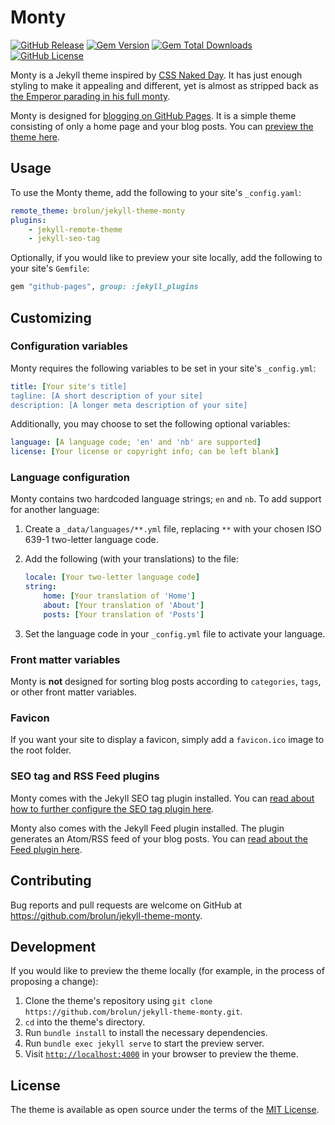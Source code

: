 # Monty

[![GitHub Release](https://img.shields.io/github/v/release/brolun/jekyll-theme-monty)](https://github.com/brolun/jekyll-theme-monty/releases)
[![Gem Version](https://img.shields.io/gem/v/jekyll-theme-monty)](https://rubygems.org/gems/jekyll-theme-monty)
[![Gem Total Downloads](https://img.shields.io/gem/dt/jekyll-theme-monty)](https://rubygems.org/gems/jekyll-theme-monty)
[![GitHub License](https://img.shields.io/github/license/brolun/jekyll-theme-monty)](https://github.com/brolun/jekyll-theme-monty/blob/main/LICENSE)

Monty is a Jekyll theme inspired by [CSS Naked Day](https://css-naked-day.github.io/). It has just enough styling to make it appealing and different, yet is almost as stripped back as [the Emperor parading in his full monty](https://andersen.sdu.dk/vaerk/hersholt/TheEmperorsNewClothes_e.html).

Monty is designed for [blogging on GitHub Pages](https://docs.github.com/en/pages/setting-up-a-github-pages-site-with-jekyll/about-github-pages-and-jekyll). It is a simple theme consisting of only a home page and your blog posts. You can [preview the theme here](https://brolun.github.io/jekyll-theme-monty/).

## Usage

To use the Monty theme, add the following to your site's `_config.yaml`:

```yaml
remote_theme: brolun/jekyll-theme-monty
plugins:
    - jekyll-remote-theme
    - jekyll-seo-tag
```

Optionally, if you would like to preview your site locally, add the following to your site's `Gemfile`:

```ruby
gem "github-pages", group: :jekyll_plugins
```

## Customizing

### Configuration variables

Monty requires the following variables to be set in your site's `_config.yml`:

```yaml
title: [Your site's title]
tagline: [A short description of your site]
description: [A longer meta description of your site]
```

Additionally, you may choose to set the following optional variables:

```yaml
language: [A language code; 'en' and 'nb' are supported]
license: [Your license or copyright info; can be left blank]
```

### Language configuration

Monty contains two hardcoded language strings; `en` and `nb`. To add support for another language:

1. Create a `_data/languages/**.yml` file, replacing `**` with your chosen ISO 639-1 two-letter language code.

2. Add the following (with your translations) to the file:

    ```yaml
    locale: [Your two-letter language code]
    string:
        home: [Your translation of 'Home']
        about: [Your translation of 'About']
        posts: [Your translation of 'Posts']
    ```

3. Set the language code in your `_config.yml` file to activate your language.

### Front matter variables

Monty is **not** designed for sorting blog posts according to `categories`, `tags`, or other front matter variables.

### Favicon

If you want your site to display a favicon, simply add a `favicon.ico` image to the root folder.

### SEO tag and RSS Feed plugins

Monty comes with the Jekyll SEO tag plugin installed. You can [read about how to further configure the SEO tag plugin here](https://github.com/jekyll/jekyll-seo-tag).

Monty also comes with the Jekyll Feed plugin installed. The plugin generates an Atom/RSS feed of your blog posts. You can [read about the Feed plugin here](https://github.com/jekyll/jekyll-feed).

## Contributing

Bug reports and pull requests are welcome on GitHub at https://github.com/brolun/jekyll-theme-monty.

## Development

If you would like to preview the theme locally (for example, in the process of proposing a change):

1. Clone the theme's repository using `git clone https://github.com/brolun/jekyll-theme-monty.git`.
2. `cd` into the theme's directory.
3. Run `bundle install` to install the necessary dependencies.
4. Run `bundle exec jekyll serve` to start the preview server.
5. Visit [`http://localhost:4000`](http://localhost:4000) in your browser to preview the theme.

## License

The theme is available as open source under the terms of the [MIT License](https://opensource.org/licenses/MIT).
